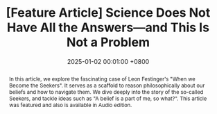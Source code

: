 ---
title:          "[Feature Article] Science Does Not Have All the Answers—and This Is Not a Problem"
date:           2025-01-02 00:01:00 +0800
selected:       false
pub:            "Free Inquiry"
pub_date:       "2025"
category:       "education"
abstract: >-
  In this article, we explore the fascinating case of Leon Festinger's "When we Become the Seekers". It serves as a scaffold to reason philosophically about our beliefs and how to navigate them. We dive deeply into the story of the so-called Seekers, and tackle ideas such as "A belief is a part of me, so what?". This article was featured and also is available in Audio edition.

cover:          /assets/images/covers/2025-FI.jpg
authors:
- Gabriel Dall'Alba*
- Guilherme Brambatti Guzzo*
links:
  Feature Article: https://secularhumanism.org/2024/11/when-we-become-the-seekers/?fbclid=IwY2xjawJYir1leHRuA2FlbQIxMQABHc1ta79wa3Y9J7HSiW4rqYiDlh12pqxbo5djuglJdVAMEqH9oZsJpk0_QA_aem_apWklc5wO_KvqtPbiQ0Www
---